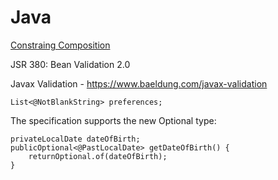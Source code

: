 # Java

[Constraing Composition](https://www.baeldung.com/java-bean-validation-constraint-composition)

JSR 380: Bean Validation 2.0

Javax Validation - https://www.baeldung.com/javax-validation


```
List<@NotBlankString> preferences;
```

The specification supports the new Optional type:
```
privateLocalDate dateOfBirth;
publicOptional<@PastLocalDate> getDateOfBirth() {
    returnOptional.of(dateOfBirth);
}
```
